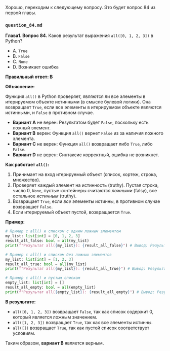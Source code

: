 Хорошо, переходим к следующему вопросу. Это будет вопрос 84 из первой главы.

### `question_84.md`

**Глава1. Вопрос 84.** Каков результат выражения `all([0, 1, 2, 3])` в Python?

- A. `True`
- B. `False`
- C. `None`
- D. Возникает ошибка

**Правильный ответ: B**

**Объяснение:**

Функция `all()` в Python проверяет, являются ли все элементы в итерируемом объекте истинными (в смысле булевой логики). Она возвращает `True`, если все элементы в итерируемом объекте являются истинными, и `False` в противном случае.

*   **Вариант A** не верен: Результатом будет `False`, поскольку есть ложный элемент.
*   **Вариант B** верен: Функция `all()` вернет `False` из за наличия ложного элемента.
*   **Вариант C** не верен:  Функция `all()` возвращает либо `True`, либо `False`.
*   **Вариант D** не верен: Синтаксис корректный, ошибка не возникнет.

**Как работает `all()`:**

1.  Принимает на вход итерируемый объект (список, кортеж, строка, множество).
2.  Проверяет каждый элемент на истинность (truthy). Пустая строка, число 0, `None`, пустые контейнеры считаются *ложными* (falsy), все остальное *истинным* (truthy).
3.  Возвращает `True`, если *все* элементы истинны, в противном случае возвращает `False`.
4.   Если итерируемый объект пустой, возвращается `True`.

**Пример:**

```python
# Пример c all() и списком с одним ложным элементом
my_list: list[int] = [0, 1, 2, 3]
result_all_false: bool = all(my_list)
print(f"Результат all({my_list}): {result_all_false}") # Вывод: Результат all([0, 1, 2, 3]): False

# Пример c all() и списком без ложных элементов
my_list: list[int] = [1, 2, 3]
result_all_true: bool = all(my_list)
print(f"Результат all({my_list}): {result_all_true}") # Вывод: Результат all([1, 2, 3]): True

# Пример c all() и пустым списком
empty_list: list[int] = []
result_all_empty: bool = all(empty_list)
print(f"Результат all({empty_list}): {result_all_empty}") # Вывод: Результат all([]): True
```
**В результате:**

*   `all([0, 1, 2, 3])` возвращает `False`, так как список содержит 0, который является ложным значением.
*   `all([1, 2, 3])` возвращает `True`, так как все элементы истинны.
*  `all([])` возвращает `True`, так как пустой список соответствует условиям.

Таким образом, **вариант B** является верным.
